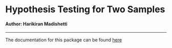 # Hypothesis Testing for Two Samples

#### Author: Harikiran Madishetti

---

The documentation for this package can be found [here](https://raw.githack.com/m-harikiran/T-Test/main/Documentation.html 'here')
